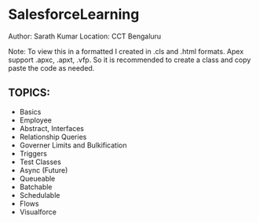 # SalesforceLearning
Author: Sarath Kumar
Location: CCT Bengaluru

Note:
To view this in a formatted I created in .cls and .html formats.
Apex support .apxc, .apxt, .vfp. So it is recommended to create a class and copy paste the code as needed.

<H2>TOPICS:</H2>
<ul>
<li>Basics</li>
<li>Employee</li>
<li>Abstract, Interfaces</li>
 <li>Relationship Queries</li>
<li>Governer Limits and Bulkification</li>
<li>Triggers</li>
<li>Test Classes</li>
<li>Async (Future)</li>
<li>Queueable</li>
<li>Batchable</li>
<li>Schedulable</li>
<li>Flows</li>
<li>Visualforce</li>
</ul>
